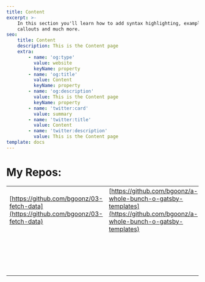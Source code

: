 ```yaml
---
title: Content
excerpt: >-
    In this section you'll learn how to add syntax highlighting, examples,
    callouts and much more.
seo:
    title: Content
    description: This is the Content page
    extra:
        - name: 'og:type'
          value: website
          keyName: property
        - name: 'og:title'
          value: Content
          keyName: property
        - name: 'og:description'
          value: This is the Content page
          keyName: property
        - name: 'twitter:card'
          value: summary
        - name: 'twitter:title'
          value: Content
        - name: 'twitter:description'
          value: This is the Content page
template: docs
---
```


<div class="note">
 
 # My Repos:

|                                                                                    |                                                                                                                          |                                                                                  |                                                                                                    |     |                                                                                                  |                                                                              |                                                                                        |     |     |
| ---------------------------------------------------------------------------------- | ------------------------------------------------------------------------------------------------------------------------ | -------------------------------------------------------------------------------- | -------------------------------------------------------------------------------------------------- | --- | ------------------------------------------------------------------------------------------------ | ---------------------------------------------------------------------------- | -------------------------------------------------------------------------------------- | --- | --- |
| [https://github.com/bgoonz/03-fetch-data](https://github.com/bgoonz/03-fetch-data) | [https://github.com/bgoonz/a-whole-bunch-o-gatsby-templates](https://github.com/bgoonz/a-whole-bunch-o-gatsby-templates) | [https://github.com/bgoonz/activity-box](https://github.com/bgoonz/activity-box) | [https://github.com/bgoonz/All-Undergrad-Archive](https://github.com/bgoonz/All-Undergrad-Archive) |     | [https://github.com/bgoonz/alternate-blog-theme](https://github.com/bgoonz/alternate-blog-theme) | [https://github.com/bgoonz/anki-cards](https://github.com/bgoonz/anki-cards) | [https://github.com/bgoonz/ask-me-anything](https://github.com/bgoonz/ask-me-anything) |     |     |
|                                                                                    |                                                                                                                          |                                                                                  |                                                                                                    |     |                                                                                                  |                                                                              |                                                                                        |     |     |
|                                                                                    |                                                                                                                          |                                                                                  |                                                                                                    |     |                                                                                                  |                                                                              |                                                                                        |     |     |
|                                                                                    |                                                                                                                          |                                                                                  |                                                                                                    |     |                                                                                                  |                                                                              |                                                                                        |     |     |
|                                                                                    |                                                                                                                          |                                                                                  |                                                                                                    |     |                                                                                                  |                                                                              |                                                                                        |     |     |
|                                                                                    |                                                                                                                          |                                                                                  |                                                                                                    |     |                                                                                                  |                                                                              |                                                                                        |     |     |
|                                                                                    |                                                                                                                          |                                                                                  |                                                                                                    |     |                                                                                                  |                                                                              |                                                                                        |     |     |
|                                                                                    |                                                                                                                          |                                                                                  |                                                                                                    |     |                                                                                                  |                                                                              |                                                                                        |     |     |
|                                                                                    |                                                                                                                          |                                                                                  |                                                                                                    |     |                                                                                                  |                                                                              |                                                                                        |     |     |
|                                                                                    |                                                                                                                          |                                                                                  |                                                                                                    |     |                                                                                                  |                                                                              |                                                                                        |     |     |
|                                                                                    |                                                                                                                          |                                                                                  |                                                                                                    |     |                                                                                                  |                                                                              |                                                                                        |     |     |
|                                                                                    |                                                                                                                          |                                                                                  |                                                                                                    |     |                                                                                                  |                                                                              |                                                                                        |     |     |
|                                                                                    |                                                                                                                          |                                                                                  |                                                                                                    |     |                                                                                                  |                                                                              |                                                                                        |     |     |
|                                                                                    |                                                                                                                          |                                                                                  |                                                                                                    |     |                                                                                                  |                                                                              |                                                                                        |     |     |
|                                                                                    |                                                                                                                          |                                                                                  |                                                                                                    |     |                                                                                                  |                                                                              |                                                                                        |     |     |
|                                                                                    |                                                                                                                          |                                                                                  |                                                                                                    |     |                                                                                                  |                                                                              |                                                                                        |     |     |
|                                                                                    |                                                                                                                          |                                                                                  |                                                                                                    |     |                                                                                                  |                                                                              |                                                                                        |     |     |
|                                                                                    |                                                                                                                          |                                                                                  |                                                                                                    |     |                                                                                                  |                                                                              |                                                                                        |     |     |
|                                                                                    |                                                                                                                          |                                                                                  |                                                                                                    |     |                                                                                                  |                                                                              |                                                                                        |     |     |
